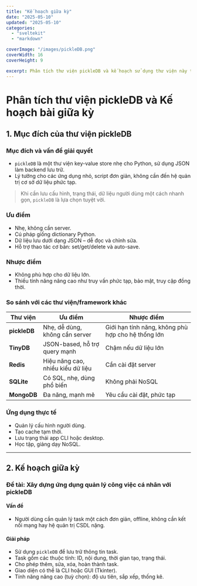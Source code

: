 ```yaml
---
title: "Kế hoạch giữa kỳ"
date: "2025-05-10"
updated: "2025-05-10"
categories:
  - "sveltekit"
  - "markdown"

coverImage: "/images/pickleDB.png"
coverWidth: 16
coverHeight: 9

excerpt: Phân tích thư viện pickleDB và kế hoạch sử dụng thư viện này trong bài tập giữa kỳ môn Ứng dụng phân tán.
---
```




# Phân tích thư viện pickleDB và Kế hoạch bài giữa kỳ

## 1. Mục đích của thư viện pickleDB

### Mục đích và vấn đề giải quyết
- `pickleDB` là một thư viện key-value store nhẹ cho Python, sử dụng JSON làm backend lưu trữ.
- Lý tưởng cho các ứng dụng nhỏ, script đơn giản, không cần đến hệ quản trị cơ sở dữ liệu phức tạp.

> Khi cần lưu cấu hình, trạng thái, dữ liệu người dùng một cách nhanh gọn, `pickleDB` là lựa chọn tuyệt vời.

### Ưu điểm
- Nhẹ, không cần server.
- Cú pháp giống dictionary Python.
- Dữ liệu lưu dưới dạng JSON – dễ đọc và chỉnh sửa.
- Hỗ trợ thao tác cơ bản: set/get/delete và auto-save.

### Nhược điểm
- Không phù hợp cho dữ liệu lớn.
- Thiếu tính năng nâng cao như truy vấn phức tạp, bảo mật, truy cập đồng thời.

### So sánh với các thư viện/framework khác

| Thư viện | Ưu điểm | Nhược điểm |
|---------|---------|------------|
| **pickleDB** | Nhẹ, dễ dùng, không cần server | Giới hạn tính năng, không phù hợp cho hệ thống lớn |
| **TinyDB** | JSON-based, hỗ trợ query mạnh | Chậm nếu dữ liệu lớn |
| **Redis** | Hiệu năng cao, nhiều kiểu dữ liệu | Cần cài đặt server |
| **SQLite** | Có SQL, nhẹ, dùng phổ biến | Không phải NoSQL |
| **MongoDB** | Đa năng, mạnh mẽ | Yêu cầu cài đặt, phức tạp |

### Ứng dụng thực tế
- Quản lý cấu hình người dùng.
- Tạo cache tạm thời.
- Lưu trạng thái app CLI hoặc desktop.
- Học tập, giảng dạy NoSQL.

---

## 2. Kế hoạch giữa kỳ

### Đề tài: Xây dựng ứng dụng quản lý công việc cá nhân với pickleDB

#### Vấn đề
- Người dùng cần quản lý task một cách đơn giản, offline, không cần kết nối mạng hay hệ quản trị CSDL nặng.

#### Giải pháp
- Sử dụng `pickleDB` để lưu trữ thông tin task.
- Task gồm các thuộc tính: ID, nội dung, thời gian tạo, trạng thái.
- Cho phép thêm, sửa, xóa, hoàn thành task.
- Giao diện có thể là CLI hoặc GUI (Tkinter).
- Tính năng nâng cao (tuỳ chọn): độ ưu tiên, sắp xếp, thống kê.
